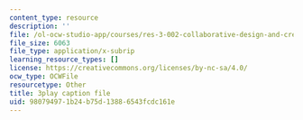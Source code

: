 ```yaml
---
content_type: resource
description: ''
file: /ol-ocw-studio-app/courses/res-3-002-collaborative-design-and-creative-expression-with-arduino-microcontrollers-january-iap-2017/980794971b24b75d13886543fcdc161e_uPoKChMBeQY.srt
file_size: 6063
file_type: application/x-subrip
learning_resource_types: []
license: https://creativecommons.org/licenses/by-nc-sa/4.0/
ocw_type: OCWFile
resourcetype: Other
title: 3play caption file
uid: 98079497-1b24-b75d-1388-6543fcdc161e
---
```

